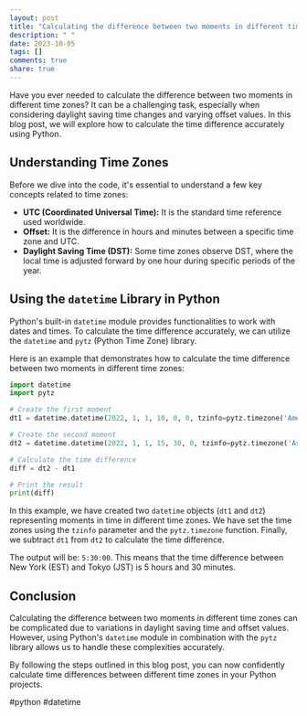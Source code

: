 ```yaml
---
layout: post
title: "Calculating the difference between two moments in different time zones"
description: " "
date: 2023-10-05
tags: []
comments: true
share: true
---
```


Have you ever needed to calculate the difference between two moments in different time zones? It can be a challenging task, especially when considering daylight saving time changes and varying offset values. In this blog post, we will explore how to calculate the time difference accurately using Python.

## Understanding Time Zones ##

Before we dive into the code, it's essential to understand a few key concepts related to time zones:

- **UTC (Coordinated Universal Time):** It is the standard time reference used worldwide.
- **Offset:** It is the difference in hours and minutes between a specific time zone and UTC.
- **Daylight Saving Time (DST):** Some time zones observe DST, where the local time is adjusted forward by one hour during specific periods of the year.

## Using the `datetime` Library in Python ##

Python's built-in `datetime` module provides functionalities to work with dates and times. To calculate the time difference accurately, we can utilize the `datetime` and `pytz` (Python Time Zone) library.

Here is an example that demonstrates how to calculate the time difference between two moments in different time zones:

```python
import datetime
import pytz

# Create the first moment
dt1 = datetime.datetime(2022, 1, 1, 10, 0, 0, tzinfo=pytz.timezone('America/New_York'))

# Create the second moment
dt2 = datetime.datetime(2022, 1, 1, 15, 30, 0, tzinfo=pytz.timezone('Asia/Tokyo'))

# Calculate the time difference
diff = dt2 - dt1

# Print the result
print(diff)
```

In this example, we have created two `datetime` objects (`dt1` and `dt2`) representing moments in time in different time zones. We have set the time zones using the `tzinfo` parameter and the `pytz.timezone` function. Finally, we subtract `dt1` from `dt2` to calculate the time difference.

The output will be: `5:30:00`. This means that the time difference between New York (EST) and Tokyo (JST) is 5 hours and 30 minutes.

## Conclusion ##

Calculating the difference between two moments in different time zones can be complicated due to variations in daylight saving time and offset values. However, using Python's `datetime` module in combination with the `pytz` library allows us to handle these complexities accurately.

By following the steps outlined in this blog post, you can now confidently calculate time differences between different time zones in your Python projects.

#python #datetime